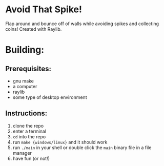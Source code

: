 # Avoid That Spike!

Flap around and bounce off of walls while avoiding spikes and collecting coins!
Created with Raylib.

# Building:
## Prerequisites:
* gnu make
* a computer
* raylib
* some type of desktop environment
## Instructions:
1. clone the repo
2. enter a terminal
3. `cd` into the repo
4. run `make {windows/linux}` and it should work
5. run `./main` in your shell or double click the `main` binary file in a file manager
6. have fun (or not!)
